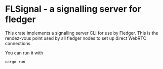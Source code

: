 # FLSignal - a signalling server for fledger

This crate implements a signalling server CLI for use by Fledger.
This is the rendez-vous point used by all fledger nodes to set up direct WebRTC
connections.

You can run it with

```bash
cargo run
```